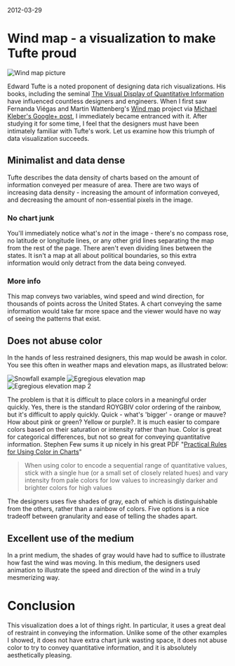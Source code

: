 2012-03-29

# Wind map - a visualization to make Tufte proud

![Wind map picture][]

Edward Tufte is a noted proponent of designing data rich visualizations.  His books, including the seminal [The Visual Display of Quantitative Information][] have influenced countless designers and engineers.  When I first saw Fernanda Viégas and Martin Wattenberg's [Wind map][] project via [Michael Kleber's Google+ post][], I immediately became entranced with it.  After studying it for some time, I feel that the designers must have been intimately familiar with Tufte's work.  Let us examine how this triumph of data visualization succeeds.

## Minimalist and data dense
Tufte describes the data density of charts based on the amount of information conveyed per measure of area.  There are two ways of increasing data density - increasing the amount of information conveyed, and decreasing the amount of non-essential pixels in the image.  

### No chart junk
You'll immediately notice what's *not* in the image - there's no compass rose, no latitude or longitude lines, or any other grid lines separating the map from the rest of the page.  There aren't even dividing lines between the states.  It isn't a map at all about political boundaries, so this extra information would only detract from the data being conveyed.

### More info
This map conveys two variables, wind speed and wind direction, for thousands of points across the United States.  A chart conveying the same information would take far more space and the viewer would have no way of seeing the patterns that exist.

## Does not abuse color
In the hands of less restrained designers, this map would be awash in color.  You see this often in weather maps and elevation maps, as illustrated below:


![Snowfall example][]
![Egregious elevation map][]
![Egregious elevation map 2][]

The problem is that it is difficult to place colors in a meaningful order quickly.  Yes, there is the standard ROYGBIV color ordering of the rainbow, but it's difficult to apply quickly.  Quick - what's 'bigger' - orange or mauve?  How about pink or green?  Yellow or purple?.  It is much easier to compare colors based on their saturation or intensity rather than hue.  Color is great for categorical differences, but not so great for conveying quantitative information.  Stephen Few sums it up nicely in his great PDF "[Practical Rules for Using Color in Charts][]"

>When using color to encode a sequential range of quantitative values, stick with a single hue (or a small set of closely related hues) and vary intensity from pale colors for low values to increasingly darker and brighter colors for high values

The designers uses five shades of gray, each of which is distinguishable from the others, rather than a rainbow of colors.  Five options is a nice tradeoff between granularity and ease of telling the shades apart.

## Excellent use of the medium
In a print medium, the shades of gray would have had to suffice to illustrate how fast the wind was moving.  In this medium, the designers used animation to illustrate the speed and direction of the wind in a truly mesmerizing way.

# Conclusion
This visualization does a lot of things right.  In particular, it uses a great deal of restraint in conveying the information.  Unlike some of the other examples I showed, it does not have extra chart junk wasting space, it does not abuse color to try to convey quantitative information, and it is absolutely aesthetically pleasing.

[Wind map picture]:https://lh6.googleusercontent.com/-TeZ5MLAHf4E/T9Ow4x3TdBI/AAAAAAAACWE/WNtxJqdfYk8/s800/Picture%20185.png
[The Visual Display of Quantitative Information]:http://www.amazon.com/The-Visual-Display-Quantitative-Information/dp/0961392142/ref=sr_1_1?ie=UTF8&qid=1333081386&sr=8-1
[Michael Kleber's Google+ post]:https://plus.google.com/114937925666302803969/posts/3zrwLZCijxi
[Wind map]:http://hint.fm/wind/
[Snowfall example]:http://www.carrollk12.org/Assets/image/Transportation/Annual_Snowfall1.jpg

[Egregious elevation map]:http://cohp.org/images/records/elevation.gif
[Egregious elevation map 2]:http://mappery.com/maps/Nova-Scotia-Elevation-Map.mediumthumb.jpg

[Practical Rules for Using Color in Charts]:http://www.perceptualedge.com/articles/visual_business_intelligence/rules_for_using_color.pdf